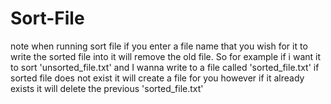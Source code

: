 # Sort-File
note when running sort file if you  enter a file name that you wish for it to write
the sorted file into it will remove the old file. So for example
if i want it to sort 'unsorted_file.txt' and I wanna write to a file 
called 'sorted_file.txt' if sorted file does not exist it will create a file for you
however if it already exists it will delete the previous 'sorted_file.txt'

